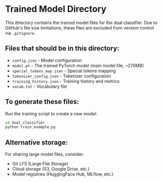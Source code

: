 # Trained Model Directory

This directory contains the trained model files for the dual classifier. Due to GitHub's file size limitations, these files are excluded from version control via `.gitignore`.

## Files that should be in this directory:

- `config.json` - Model configuration
- `model.pt` - The trained PyTorch model (main model file, ~270MB)
- `special_tokens_map.json` - Special tokens mapping
- `tokenizer_config.json` - Tokenizer configuration
- `training_history.json` - Training history and metrics
- `vocab.txt` - Vocabulary file

## To generate these files:

Run the training script to create a new model:
```bash
cd dual_classifier
python train_example.py
```

## Alternative storage:

For sharing large model files, consider:
- Git LFS (Large File Storage)
- Cloud storage (S3, Google Drive, etc.)
- Model registries (HuggingFace Hub, MLflow, etc.) 